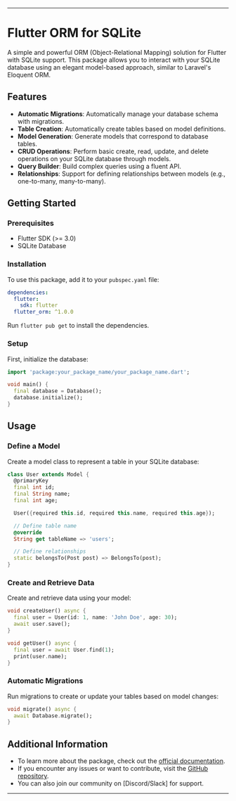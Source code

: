 
---

# Flutter ORM for SQLite

A simple and powerful ORM (Object-Relational Mapping) solution for Flutter with SQLite support. This package allows you to interact with your SQLite database using an elegant model-based approach, similar to Laravel's Eloquent ORM.

## Features

- **Automatic Migrations**: Automatically manage your database schema with migrations.
- **Table Creation**: Automatically create tables based on model definitions.
- **Model Generation**: Generate models that correspond to database tables.
- **CRUD Operations**: Perform basic create, read, update, and delete operations on your SQLite database through models.
- **Query Builder**: Build complex queries using a fluent API.
- **Relationships**: Support for defining relationships between models (e.g., one-to-many, many-to-many).

## Getting Started

### Prerequisites
- Flutter SDK (>= 3.0)
- SQLite Database

### Installation
To use this package, add it to your `pubspec.yaml` file:

```yaml
dependencies:
  flutter:
    sdk: flutter
  flutter_orm: ^1.0.0
```

Run `flutter pub get` to install the dependencies.

### Setup
First, initialize the database:

```dart
import 'package:your_package_name/your_package_name.dart';

void main() {
  final database = Database();
  database.initialize();
}
```

## Usage

### Define a Model
Create a model class to represent a table in your SQLite database:

```dart
class User extends Model {
  @primaryKey
  final int id;
  final String name;
  final int age;

  User({required this.id, required this.name, required this.age});

  // Define table name
  @override
  String get tableName => 'users';

  // Define relationships
  static belongsTo(Post post) => BelongsTo(post);
}
```

### Create and Retrieve Data
Create and retrieve data using your model:

```dart
void createUser() async {
  final user = User(id: 1, name: 'John Doe', age: 30);
  await user.save();
}

void getUser() async {
  final user = await User.find(1);
  print(user.name);
}
```

### Automatic Migrations
Run migrations to create or update your tables based on model changes:

```dart
void migrate() async {
  await Database.migrate();
}
```

## Additional Information

- To learn more about the package, check out the [official documentation](#).
- If you encounter any issues or want to contribute, visit the [GitHub repository](https://github.com/naneps/flutter_orm).
- You can also join our community on [Discord/Slack] for support.

---

